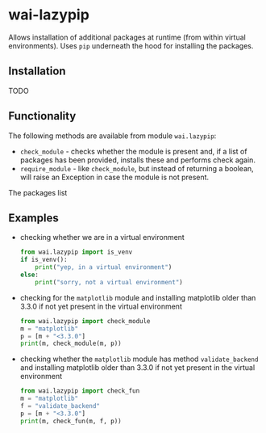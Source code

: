 # wai-lazypip

Allows installation of additional packages at runtime (from within virtual environments).
Uses `pip` underneath the hood for installing the packages.


## Installation

TODO


## Functionality

The following methods are available from module `wai.lazypip`:

* `check_module` - checks whether the module is present and, if a list of packages has 
  been provided, installs these and performs check again.
* `require_module` - like `check_module`, but instead of returning a boolean, will
  raise an Exception in case the module is not present.

The packages list

## Examples

* checking whether we are in a virtual environment

  ```python
  from wai.lazypip import is_venv
  if is_venv():
      print("yep, in a virtual environment")
  else:
      print("sorry, not a virtual environment")
  ```

* checking for the `matplotlib` module and installing matplotlib older than 3.3.0 if
  not yet present in the virtual environment 

  ```python
  from wai.lazypip import check_module
  m = "matplotlib"
  p = [m + "<3.3.0"]
  print(m, check_module(m, p))
  ```

* checking whether the `matplotlib` module has method `validate_backend` and installing 
  matplotlib older than 3.3.0 if not yet present in the virtual environment 

  ```python
  from wai.lazypip import check_fun
  m = "matplotlib"
  f = "validate_backend"
  p = [m + "<3.3.0"]
  print(m, check_fun(m, f, p))
  ```

